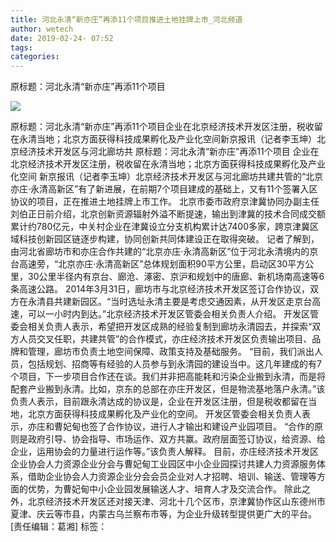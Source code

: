 ```yaml
---
title: 河北永清“新亦庄”再添11个项目推进土地挂牌上市_河北频道
author: wetech
date: 2019-02-24- 07:52
tags: 
categories: 
---
```

原标题：河北永清“新亦庄”再添11个项目
<!-- more -->
                
<img align="center" border="0" src="http://p2.ifengimg.com/a/2016/0810/204c433878d5cf9size1_w16_h16.png" />
                
            
原标题：河北永清“新亦庄”再添11个项目企业在北京经济技术开发区注册，税收留在永清当地；北京方面获得科技成果孵化及产业化空间新京报讯（记者李玉坤）北京经济技术开发区与河北廊坊共
原标题：河北永清“新亦庄”再添11个项目
企业在北京经济技术开发区注册，税收留在永清当地；北京方面获得科技成果孵化及产业化空间
新京报讯（记者李玉坤）北京经济技术开发区与河北廊坊共建共管的“北京亦庄·永清高新区”有了新进展，在前期7个项目建成的基础上，又有11个签署入区协议的项目，正在推进土地挂牌上市工作。
北京市委市政府京津冀协同办副主任刘伯正日前介绍，北京创新资源辐射外溢不断提速，输出到津冀的技术合同成交额累计约780亿元，中关村企业在津冀设立分支机构累计达7400多家，跨京津冀区域科技创新园区链逐步构建，协同创新共同体建设正在取得突破。
记者了解到，由河北省廊坊市和亦庄合作共建的“北京亦庄·永清高新区”位于河北永清境内的京台高速旁，“北京亦庄·永清高新区”总体规划面积90平方公里，启动区30平方公里，30公里半径内有京台、廊沧、涿密、京沪和规划中的唐廊、新机场南高速等6条高速公路。
2014年3月31日，廊坊市与北京经济技术开发区签订合作协议，双方在永清县共建新园区。“当时选址永清主要是考虑交通因素，从开发区走京台高速，可以一小时内到达。”北京经济技术开发区管委会相关负责人介绍。
开发区管委会相关负责人表示，希望把开发区成熟的经验复制到廊坊永清园去，并探索“双方人员交叉任职，共建共管”的合作模式，亦庄经济技术开发区负责输出项目、品牌和管理，廊坊市负责土地空间保障、政策支持及基础服务。
“目前，我们派出人员，包括规划、招商等有经验的人员参与到永清园的建设当中。这几年建成的有7个项目，下一步项目合作还在谈。我们并非把高能耗和污染企业搬到永清，而是将配套产业搬到永清。比如，京东的总部在亦庄开发区，但是物流基地落户永清。”该负责人表示，目前跟永清达成的协议是，企业在开发区注册，但是税收都留在当地，北京方面获得科技成果孵化及产业化的空间。
开发区管委会相关负责人表示，亦庄和曹妃甸也签了合作协议，进行人才输出和建设产业园项目。
“合作的原则是政府引导、协会指导、市场运作、双方共赢。政府层面签订协议，给资源、给企业，运用协会的力量进行运作等。”该负责人解释。
目前，亦庄经济技术开发区企业协会人力资源企业分会与曹妃甸工业园区中小企业园探讨共建人力资源服务体系，借助企业协会人力资源企业分会会员企业对人才招聘、培训、输送、管理等方面的优势，为曹妃甸中小企业园发展输送人才、培育人才及交流合作。
除此之外，北京经济技术开发区还对接天津、河北十几个区市，京津冀协作区山东德州市夏津、庆云等市县，内蒙古乌兰察布市等，为企业升级转型提供更广大的平台。
[责任编辑：葛湘]
标签：
 
 
 
 
             
